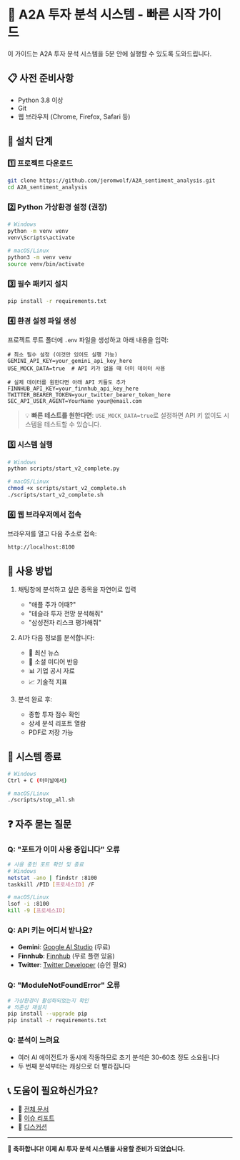 # 🚀 A2A 투자 분석 시스템 - 빠른 시작 가이드

이 가이드는 A2A 투자 분석 시스템을 5분 안에 실행할 수 있도록 도와드립니다.

## 📋 사전 준비사항

- Python 3.8 이상
- Git
- 웹 브라우저 (Chrome, Firefox, Safari 등)

## 🔧 설치 단계

### 1️⃣ 프로젝트 다운로드
```bash
git clone https://github.com/jeromwolf/A2A_sentiment_analysis.git
cd A2A_sentiment_analysis
```

### 2️⃣ Python 가상환경 설정 (권장)
```bash
# Windows
python -m venv venv
venv\Scripts\activate

# macOS/Linux
python3 -m venv venv
source venv/bin/activate
```

### 3️⃣ 필수 패키지 설치
```bash
pip install -r requirements.txt
```

### 4️⃣ 환경 설정 파일 생성
프로젝트 루트 폴더에 `.env` 파일을 생성하고 아래 내용을 입력:

```env
# 최소 필수 설정 (이것만 있어도 실행 가능)
GEMINI_API_KEY=your_gemini_api_key_here
USE_MOCK_DATA=true  # API 키가 없을 때 더미 데이터 사용

# 실제 데이터를 원한다면 아래 API 키들도 추가
FINNHUB_API_KEY=your_finnhub_api_key_here
TWITTER_BEARER_TOKEN=your_twitter_bearer_token_here
SEC_API_USER_AGENT=YourName your@email.com
```

> 💡 **빠른 테스트를 원한다면**: `USE_MOCK_DATA=true`로 설정하면 API 키 없이도 시스템을 테스트할 수 있습니다.

### 5️⃣ 시스템 실행
```bash
# Windows
python scripts/start_v2_complete.py

# macOS/Linux
chmod +x scripts/start_v2_complete.sh
./scripts/start_v2_complete.sh
```

### 6️⃣ 웹 브라우저에서 접속
브라우저를 열고 다음 주소로 접속:
```
http://localhost:8100
```

## 💬 사용 방법

1. 채팅창에 분석하고 싶은 종목을 자연어로 입력
   - "애플 주가 어때?"
   - "테슬라 투자 전망 분석해줘"
   - "삼성전자 리스크 평가해줘"

2. AI가 다음 정보를 분석합니다:
   - 📰 최신 뉴스
   - 💬 소셜 미디어 반응
   - 📊 기업 공시 자료
   - 📈 기술적 지표

3. 분석 완료 후:
   - 종합 투자 점수 확인
   - 상세 분석 리포트 열람
   - PDF로 저장 가능

## 🛑 시스템 종료

```bash
# Windows
Ctrl + C (터미널에서)

# macOS/Linux
./scripts/stop_all.sh
```

## ❓ 자주 묻는 질문

### Q: "포트가 이미 사용 중입니다" 오류
```bash
# 사용 중인 포트 확인 및 종료
# Windows
netstat -ano | findstr :8100
taskkill /PID [프로세스ID] /F

# macOS/Linux
lsof -i :8100
kill -9 [프로세스ID]
```

### Q: API 키는 어디서 받나요?
- **Gemini**: [Google AI Studio](https://aistudio.google.com/app/apikey) (무료)
- **Finnhub**: [Finnhub](https://finnhub.io/register) (무료 플랜 있음)
- **Twitter**: [Twitter Developer](https://developer.twitter.com/) (승인 필요)

### Q: "ModuleNotFoundError" 오류
```bash
# 가상환경이 활성화되었는지 확인
# 의존성 재설치
pip install --upgrade pip
pip install -r requirements.txt
```

### Q: 분석이 느려요
- 여러 AI 에이전트가 동시에 작동하므로 초기 분석은 30-60초 정도 소요됩니다
- 두 번째 분석부터는 캐싱으로 더 빨라집니다

## 📞 도움이 필요하신가요?

- 📖 [전체 문서](README.md)
- 🐛 [이슈 리포트](https://github.com/jeromwolf/A2A_sentiment_analysis/issues)
- 💬 [디스커션](https://github.com/jeromwolf/A2A_sentiment_analysis/discussions)

---

**🎉 축하합니다! 이제 AI 투자 분석 시스템을 사용할 준비가 되었습니다.**